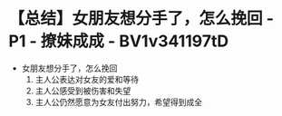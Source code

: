 # 【总结】女朋友想分手了，怎么挽回 - P1 - 撩妹成成 - BV1v341197tD

-   女朋友想分手了，怎么挽回
    1.  主人公表达对女友的爱和等待
    2.  主人公感受到被伤害和失望
    3.  主人公仍然愿意为女友付出努力，希望得到成全